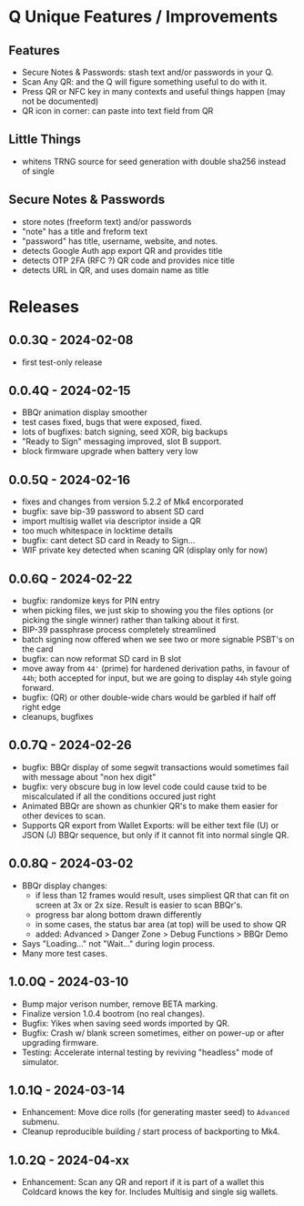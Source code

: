 # Q Unique Features / Improvements

## Features

- Secure Notes & Passwords: stash text and/or passwords in your Q. 
- Scan Any QR: and the Q will figure something useful to do with it.
- Press QR or NFC key in many contexts and useful things happen (may not be documented)
- QR icon in corner: can paste into text field from QR


## Little Things

- whitens TRNG source for seed generation with double sha256 instead of single


## Secure Notes & Passwords

- store notes (freeform text) and/or passwords
- "note" has a title and freform text
- "password" has title, username, website, and notes.
- detects Google Auth app export QR and provides title
- detects OTP 2FA (RFC ?) QR code and provides nice title
- detects URL in QR, and uses domain name as title

# Releases

## 0.0.3Q - 2024-02-08

- first test-only release 

## 0.0.4Q - 2024-02-15

- BBQr animation display smoother
- test cases fixed, bugs that were exposed, fixed.
- lots of bugfixes: batch signing, seed XOR, big backups
- "Ready to Sign" messaging improved, slot B support.
- block firmware upgrade when battery very low

## 0.0.5Q - 2024-02-16

- fixes and changes from version 5.2.2 of Mk4 encorporated
- bugfix: save bip-39 password to absent SD card
- import multisig wallet via descriptor inside a QR
- too much whitespace in locktime details
- bugfix: cant detect SD card in Ready to Sign...
- WIF private key detected when scaning QR (display only for now)

## 0.0.6Q - 2024-02-22

- bugfix: randomize keys for PIN entry
- when picking files, we just skip to showing you the files options (or picking the
  single winner) rather than talking about it first.
- BIP-39 passphrase process completely streamlined
- batch signing now offered when we see two or more signable PSBT's on the card
- bugfix: can now reformat SD card in B slot
- move away from `44'` (prime) for hardened derivation paths, in favour of `44h`; both accepted
  for input, but we are going to display `44h` style going forward.
- bugfix: (QR) or other double-wide chars would be garbled if half off right edge
- cleanups, bugfixes


## 0.0.7Q - 2024-02-26

- bugfix: BBQr display of some segwit transactions would sometimes fail with message
  about "non hex digit"
- bugfix: very obscure bug in low level code could cause txid to be miscalculated
  if all the conditions occured just right
- Animated BBQr are shown as chunkier QR's to make them easier for other devices to scan.
- Supports QR export from Wallet Exports: will be either text file (U) or JSON (J)
  BBQr sequence, but only if it cannot fit into normal single QR.

## 0.0.8Q - 2024-03-02

- BBQr display changes: 
    - if less than 12 frames would result, uses simpliest QR that can fit on 
      screen at 3x or 2x size. Result is easier to scan BBQr's.
    - progress bar along bottom drawn differently
    - in some cases, the status bar area (at top) will be used to show QR
    - added: Advanced > Danger Zone > Debug Functions > BBQr Demo
- Says "Loading..." not "Wait..." during login process.
- Many more test cases.


## 1.0.0Q - 2024-03-10

- Bump major verison number, remove BETA marking.
- Finalize version 1.0.4 bootrom (no real changes).
- Bugfix: Yikes when saving seed words imported by QR.
- Bugfix: Crash w/ blank screen sometimes, either on power-up or after upgrading firmware.
- Testing: Accelerate internal testing by reviving "headless" mode of simulator.

## 1.0.1Q - 2024-03-14

- Enhancement: Move dice rolls (for generating master seed) to `Advanced` submenu.
- Cleanup reproducible building / start process of backporting to Mk4.


## 1.0.2Q - 2024-04-xx

- Enhancement: Scan any QR and report if it is part of a wallet this Coldcard knows
  the key for. Includes Multisig and single sig wallets.

